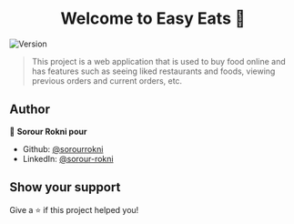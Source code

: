 <h1 align="center">Welcome to Easy Eats 👋</h1>
<p>
  <img alt="Version" src="https://img.shields.io/badge/version-0.0.1-blue.svg?cacheSeconds=2592000" />
</p>

> This project is a web application that is used to buy food online and has features such as seeing liked restaurants and foods, viewing previous orders and current orders, etc.


## Author

👤 **Sorour Rokni pour**

- Github: [@sorourrokni](https://github.com/sorourrokni)
- LinkedIn: [@sorour-rokni](https://www.linkedin.com/in/sorour-rokni-79352a202/)

## Show your support

Give a ⭐️ if this project helped you!
